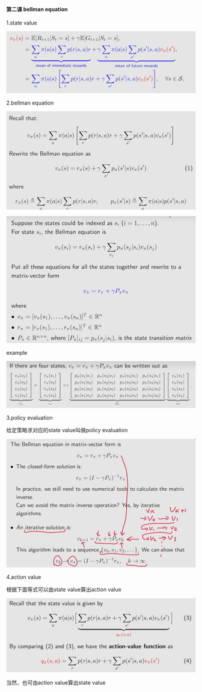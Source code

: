 #### 第二课 bellman equation

1.state value

![5395f96e383b5b99bc609049a1bff304](5395f96e383b5b99bc609049a1bff304.png)

2.bellman equation

![55c52c2040ef7a74d2a55ff539e5fb0c](55c52c2040ef7a74d2a55ff539e5fb0c.png)

![97ba684e7bde1889425a30a60fb0f9f6](97ba684e7bde1889425a30a60fb0f9f6.png)

example

![a1b287cd339fbf3b484a75b5186eeb07](a1b287cd339fbf3b484a75b5186eeb07.png)

3.policy evaluation

给定策略求对应的state value叫做policy evaluation

![824486fb26c5ee4f83390bd2e7c1099b](824486fb26c5ee4f83390bd2e7c1099b.png)

4.action value

根据下面等式可以由state value算出action value

![854db3527eda422d839039cd7aa48e68](854db3527eda422d839039cd7aa48e68.png)

当然，也可由action value算出state value
